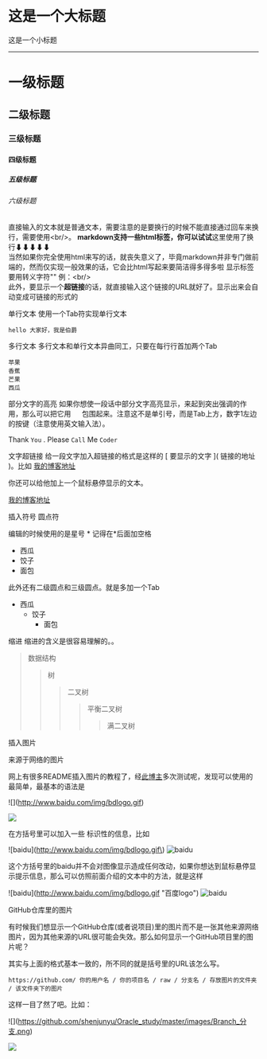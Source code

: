 这是一个大标题
==============
这是一个小标题
______________

# 一级标题
## 二级标题
### 三级标题
#### 四级标题
##### 五级标题
###### 六级标题

直接输入的文本就是普通文本，需要注意的是要换行的时候不能直接通过回车来换行，需要使用\<br/>。
<b>markdown支持一些html标签，你可以试试</b>这里使用了换行⬇⬇⬇⬇⬇<br/>当然如果你完全使用html来写的话，就丧失意义了，毕竟markdown并非专门做前端的，然而仅实现一般效果的话，它会比html写起来要简洁得多得多啦
显示标签要用转义字符"\" 例：\<br/><br/>
此外，要显示一个<b>超链接</b>的话，就直接输入这个链接的URL就好了。显示出来会自动变成可链接的形式的

单行文本  使用一个Tab符实现单行文本

	hello 大家好，我是伯爵
	
多行文本
多行文本和单行文本异曲同工，只要在每行行首加两个Tab<br/>

	苹果
	香蕉
	芒果
	西瓜
	
部分文字的高亮
如果你想使一段话中部分文字高亮显示，来起到突出强调的作用，那么可以把它用 `  ` 包围起来。注意这不是单引号，而是Tab上方，数字1左边的按键（注意使用英文输入法）。

Thank `You` . Please `Call` Me `Coder`

文字超链接
给一段文字加入超链接的格式是这样的 \[ 要显示的文字 \]\( 链接的地址 \)。比如
[我的博客地址](https://github.com/shenjuyu/Oracle_study.git)

你还可以给他加上一个鼠标悬停显示的文本。

[我的博客地址](https://github.com/shenjuyu/Oracle_study.git "悬停显示")

插入符号 圆点符

编辑的时候使用的是星号 * 记得在*后面加空格

* 西瓜
* 饺子
* 面包

此外还有二级圆点和三级圆点。就是多加一个Tab

* 西瓜
	* 饺子
		* 面包

缩进  缩进的含义是很容易理解的。。

>数据结构  
>>树  
>>>二叉树  
>>>>平衡二叉树  
>>>>>满二叉树


插入图片

来源于网络的图片

网上有很多README插入图片的教程了，经[此博主](https://blog.csdn.net/ljc_563812704/article/details/53464039)多次测试呢，发现可以使用的最简单，最基本的语法是

\!\[\]\(http://www.baidu.com/img/bdlogo.gif)

![](http://www.baidu.com/img/bdlogo.gif)

在方括号里可以加入一些 标识性的信息，比如

\!\[baidu\]\(http://www.baidu.com/img/bdlogo.gif\)
![baidu](http://www.baidu.com/img/bdlogo.gif)

这个方括号里的baidu并不会对图像显示造成任何改动，如果你想达到鼠标悬停显示提示信息，那么可以仿照前面介绍的文本中的方法，就是这样


\!\[baidu\]\(http://www.baidu.com/img/bdlogo.gif "百度logo"\)
![baidu](http://www.baidu.com/img/bdlogo.gif "百度logo")

GitHub仓库里的图片

有时候我们想显示一个GitHub仓库(或者说项目)里的图片而不是一张其他来源网络图片，因为其他来源的URL很可能会失效。那么如何显示一个GitHub项目里的图片呢？

其实与上面的格式基本一致的，所不同的就是括号里的URL该怎么写。

    https://github.com/ 你的用户名 / 你的项目名 / raw / 分支名 / 存放图片的文件夹 / 该文件夹下的图片

这样一目了然了吧。比如：

\!\[]\(https://github.com/shenjunyu/Oracle_study/master/images/Branch_分支.png)

![](https://github.com/shenjunyu/Oracle_study/master/images/Branch_分支.png)

